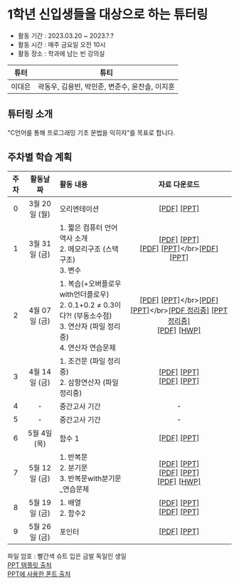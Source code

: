 # 1학년 신입생들을 대상으로 하는 튜터링
* 활동 기간 : 2023.03.20 ~ 2023.?.?
* 활동 시간 : 매주 금요일 오전 10시
* 활동 장소 : 학과에 남는 빈 강의실

| 튜터 | 튜티 |
| ------ | :------: |
| 이대은 | 곽동우, 김용빈, 박민준, 변준수, 윤찬솔, 이지훈 |

## 튜터링 소개
"C언어를 통해 프로그래밍 기초 문법을 익히자"를 목표로 합니다.


## 주차별 학습 계획
| 주차 | 활동날짜 | 활동 내용 | 자료 다운로드 |
| :------: | :------: | :------ | :------: |
| 0 | 3월 20일 (월) | 오리엔테이션|[[PDF]](https://github.com/2daeeun/C_freshman_tutoring/raw/main/00주차_03월_20일/00주차_OT_오리엔테이션.pdf) [[PPT]](https://github.com/2daeeun/C_freshman_tutoring/raw/main/00주차_03월_20일/00주차_OT_오리엔테이션.pptx) |
| 1 | 3월 31일 (금)|  1. 짧은 컴퓨터 언어 역사 소개</br>2. 메모리구조 (스택구조)</br>3. 변수|[[PDF]](https://github.com/2daeeun/C_freshman_tutoring/raw/main/01주차_03월_31일/01주차_1_짧은_컴퓨터_언어_역사_소개.pdf) [[PPT]](https://github.com/2daeeun/C_freshman_tutoring/raw/main/01주차_03월_31일/01주차_1_짧은_컴퓨터_언어_역사_소개.pptx)</br>[[PDF]](https://github.com/2daeeun/C_freshman_tutoring/raw/main/01주차_03월_31일/01주차_2_메모리_구조(feat_스택구조).pdf) [[PPT]](https://github.com/2daeeun/C_freshman_tutoring/raw/main/01주차_03월_31일/01주차_2_메모리_구조(feat_스택구조).pptx)</br>[[PDF]](https://github.com/2daeeun/C_freshman_tutoring/raw/main/01주차_03월_31일/01주차_3_변수.pdf) [[PPT]](https://github.com/2daeeun/C_freshman_tutoring/raw/main/01주차_03월_31일/01주차_3_변수.pptx)|
| 2 | 4월 07일 (금)| 1. 복습(+오버플로우with언더플로우)</br>2. 0.1+0.2 ≠ 0.3이다?! (부동소수점)</br>3. 연산자 (파일 정리중)</br> 4. 연산자 연습문제 |[[PDF]](https://github.com/2daeeun/C_freshman_tutoring/raw/main/02주차_04월_07일/02주차_1_저번_튜터링의_강제암기_내용_복습_(feat_오버플로우with언더플로우).pdf) [[PPT]](https://github.com/2daeeun/C_freshman_tutoring/raw/main/02주차_04월_07일/02주차_1_저번_튜터링의_강제암기_내용_복습_(feat_오버플로우with언더플로우).pptx)</br>[[PDF]](https://github.com/2daeeun/C_freshman_tutoring/raw/main/02주차_04월_07일/02주차_2_0.1_더하기_0.2는_0.3_아니다_(feat_부동소수점).pdf) [[PPT]](https://github.com/2daeeun/C_freshman_tutoring/raw/main/02주차_04월_07일/02주차_2_0.1_더하기_0.2는_0.3_아니다_(feat_부동소수점).pptx)</br>[[PDF 정리중]](링크) [[PPT 정리중]](링크)</br>[[PDF]](https://github.com/2daeeun/C_freshman_tutoring/raw/main/02주차_04월_07일/연산자_연습문제.pdf) [[HWP]](https://github.com/2daeeun/C_freshman_tutoring/raw/main/02주차_04월_07일/연산자_연습문제.hwp)|
| 3 | 4월 14일 (금)| 1. 조건문 (파일 정리중) </br> 2. 삼항연산자 (파일 정리중) | [[PDF]](url) [[PPT]](url) </br>[[PDF]](url) [[PPT]](url)|
| 4 | - | 중간고사 기간 | - |
| 5 | - | 중간고사 기간 | - |
| 6 | 5월 4일 (목)| 함수 1|[[PDF]](https://github.com/2daeeun/C_freshman_tutoring/raw/main/06주차_05월_04일/06주차_함수1.pdf) [[PPT]](https://github.com/2daeeun/C_freshman_tutoring/raw/main/06주차_05월_04일/06주차_함수1.pptx) |
| 7 | 5월 12일 (금)| 1. 반복문</br> 2. 분기문</br> 3. 반복문with분기문_연습문제 | [[PDF]](https://github.com/2daeeun/C_freshman_tutoring/raw/main/07주차_05월_12일/07주차_1_반복문.pdf) [[PPT]](https://github.com/2daeeun/C_freshman_tutoring/raw/main/07주차_05월_12일/07주차_1_반복문.pptx) </br>[[PDF]](https://github.com/2daeeun/C_freshman_tutoring/raw/main/07주차_05월_12일/07주차_2_분기문.pdf) [[PPT]](https://github.com/2daeeun/C_freshman_tutoring/raw/main/07주차_05월_12일/07주차_2_분기문.pptx) </br> [[PDF]](https://github.com/2daeeun/C_freshman_tutoring/raw/main/07주차_05월_12일/반복문with분기문_연습문제.pdf) [[HWP]](https://github.com/2daeeun/C_freshman_tutoring/raw/main/07주차_05월_12일/반복문with분기문_연습문제.hwp)|
| 8 | 5월 19일 (금)| 1. 배열</br> 2. 함수2 | [[PDF]](url) [[PPT]](url) </br>[[PDF]](url) [[PPT]](url) |
| 9 | 5월 26일 (금)| 포인터 | [[PDF]](url) [[PPT]](url) |

파일 암호 : 빨간색 슈트 입은 금발 독일인 생일  
[PPT 템플릿 출처](https://slidesgo.com/theme/retato-slideshow#search-simple+blue&position-14&results-298&rs=search)  
[PPT에 사용한 폰트 출처](https://afplay.tistory.com/2449)
